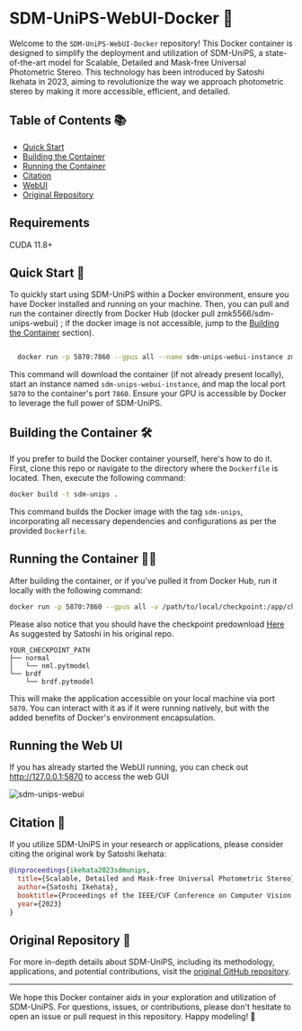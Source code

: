 # SDM-UniPS-WebUI-Docker  🐳

Welcome to the `SDM-UniPS-WebUI-Docker` repository! This Docker container is designed to simplify the deployment and utilization of SDM-UniPS, a state-of-the-art model for Scalable, Detailed and Mask-free Universal Photometric Stereo. This technology has been introduced by Satoshi Ikehata in 2023, aiming to revolutionize the way we approach photometric stereo by making it more accessible, efficient, and detailed.

## Table of Contents 📚
- [Quick Start](#quick-start)
- [Building the Container](#building-the-container)
- [Running the Container](#running-the-container)
- [Citation](#citation)
- [WebUI](#running-the-web-ui)
- [Original Repository](#original-repository)

## Requirements 

CUDA 11.8+ 

## Quick Start 🚀

To quickly start using SDM-UniPS within a Docker environment, ensure you have Docker installed and running on your machine. Then, you can pull and run the container directly from Docker Hub (docker pull zmk5566/sdm-unips-webui) ; if the docker image is not accessible, jump to the [Building the Container](#building-the-container) section).

```bash

  docker run -p 5870:7860 --gpus all --name sdm-unips-webui-instance zmk5566/sdm-unips-webui:latest

```

This command will download the container (if not already present locally), start an instance named `sdm-unips-webui-instance`, and map the local port `5870` to the container's port `7860`. Ensure your GPU is accessible by Docker to leverage the full power of SDM-UniPS. 

## Building the Container 🛠️

If you prefer to build the Docker container yourself, here's how to do it. First, clone this repo or navigate to the directory where the `Dockerfile` is located. Then, execute the following command:

```bash
docker build -t sdm-unips .
```

This command builds the Docker image with the tag `sdm-unips`, incorporating all necessary dependencies and configurations as per the provided `Dockerfile`.

## Running the Container 🏃‍♂️

After building the container, or if you've pulled it from Docker Hub, run it locally with the following command:

```bash
docker run -p 5870:7860 --gpus all -v /path/to/local/checkpoint:/app/checkpoint --name sdm-unips-instance sdm-unips
```
Please also notice that you should have the checkpoint predownload [Here](https://www.dropbox.com/s/yu8h6g0zp07mumd/checkpoint.zip?dl=0) As suggested by Satoshi in his original repo.

```
YOUR_CHECKPOINT_PATH
├── normal
│   └── nml.pytmodel
└── brdf
    └── brdf.pytmodel
```



This will make the application accessible on your local machine via port `5870`. You can interact with it as if it were running natively, but with the added benefits of Docker's environment encapsulation.

## Running the Web UI

If you has already started the WebUI running, you can check out http://127.0.0.1:5870 to access the web GUI


![sdm-unips-webui](https://github.com/zmk5566/SDM-UniPS-WebUI-Docker/assets/98451647/9a5cad2f-abfc-4181-9c8e-c6e8964dee73)



## Citation 📖

If you utilize SDM-UniPS in your research or applications, please consider citing the original work by Satoshi Ikehata:

```bibtex
@inproceedings{ikehata2023sdmunips,
  title={Scalable, Detailed and Mask-free Universal Photometric Stereo},
  author={Satoshi Ikehata},
  booktitle={Proceedings of the IEEE/CVF Conference on Computer Vision and Pattern Recognition (CVPR)},
  year={2023}
}
```

## Original Repository 🔗

For more in-depth details about SDM-UniPS, including its methodology, applications, and potential contributions, visit the [original GitHub repository](https://github.com/satoshi-ikehata/SDM-UniPS-CVPR2023).

---

We hope this Docker container aids in your exploration and utilization of SDM-UniPS. For questions, issues, or contributions, please don't hesitate to open an issue or pull request in this repository. Happy modeling! 🌟
